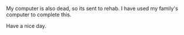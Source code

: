 My computer is also dead, so its sent to rehab.
I have used my family's computer to complete this.

Have a nice day.
